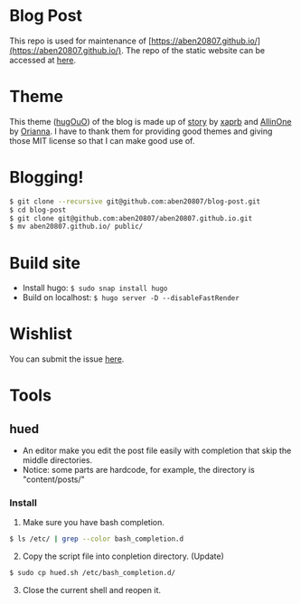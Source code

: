 # Blog Post

This repo is used for maintenance of [https://aben20807.github.io/](https://aben20807.github.io/). The repo of the static website can be accessed at [here](https://github.com/aben20807/aben20807.github.io).

# Theme

This theme ([hugOuO](https://github.com/aben20807/hugOuO)) of the blog is made up of [story](https://github.com/xaprb/story) by [xaprb](https://github.com/xaprb) and [AllinOne](https://github.com/orianna-zzo/AllinOne) by [Orianna](https://github.com/orianna-zzo).
I have to thank them for providing good themes and giving those MIT license so that I can make good use of.

# Blogging!

```bash
$ git clone --recursive git@github.com:aben20807/blog-post.git
$ cd blog-post
$ git clone git@github.com:aben20807/aben20807.github.io.git 
$ mv aben20807.github.io/ public/
```

# Build site

+ Install hugo: `$ sudo snap install hugo`
+ Build on localhost: `$ hugo server -D --disableFastRender`

# Wishlist

You can submit the issue [here](https://github.com/aben20807/blog-post/issues).

# Tools

## hued

+ An editor make you edit the post file easily with completion that skip the middle directories.
+ Notice: some parts are hardcode, for example, the directory is "content/posts/"

### Install

1. Make sure you have bash completion.
```bash
$ ls /etc/ | grep --color bash_completion.d
```
2. Copy the script file into conpletion directory. (Update)
```bash
$ sudo cp hued.sh /etc/bash_completion.d/
```
3. Close the current shell and reopen it.
